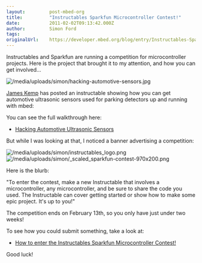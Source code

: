 ```yaml
---
layout:         post-mbed-org
title:          "Instructables Sparkfun Microcontroller Contest!"
date:           2011-02-02T09:13:42.000Z
author:         Simon Ford
tags:           
originalUrl:    https://developer.mbed.org/blog/entry/Instructables-Sparkfun-Microcontroller-C/
---
```


<p>Instructables and Sparkfun are running a competition for microcontroller
  projects. Here is the project that brought it to my attention, and how
  you can get involved...</p>
<p>
  <img src="https://developer.mbed.org/media/uploads/simon/hacking-automotive-sensors.jpg"
  alt="/media/uploads/simon/hacking-automotive-sensors.jpg" title="/media/uploads/simon/hacking-automotive-sensors.jpg">
</p>
<p><a href="http://mbed.org/users/jimk3038/">James Kemp</a> has posted an
  instructable showing how you can get automotive ultrasonic sensors used
  for parking detectors up and running with mbed:</p>
<p>You can see the full walkthrough here:</p>
<ul>
  <li><a href="http://www.instructables.com/id/Hacking-Automotive-Ultrasonic-Sensors/"
    rel="nofollow">Hacking Automotive Ultrasonic Sensors</a>

  </li>
</ul>
<p>But while I was looking at that, I noticed a banner advertising a competition:</p>
<p>
  <img src="https://developer.mbed.org/media/uploads/simon/instructables_logo.png"
  alt="/media/uploads/simon/instructables_logo.png" title="/media/uploads/simon/instructables_logo.png">
  <img src="https://developer.mbed.org/media/uploads/simon/_scaled_sparkfun-contest-970x200.png"
  alt="/media/uploads/simon/_scaled_sparkfun-contest-970x200.png" title="/media/uploads/simon/_scaled_sparkfun-contest-970x200.png">
</p>
<p>Here is the blurb:</p>
<p>&quot;To enter the contest, make a new Instructable that involves a microcontroller,
  any microcontroller, and be sure to share the code you used. The Instructable
  can cover getting started or show how to make some epic project. It&apos;s
  up to you!&quot;</p>
<p>The competition ends on February 13th, so you only have just under two
  weeks!</p>
<p>To see how you could submit something, take a look at:</p>
<ul>
  <li><a href="http://www.instructables.com/contest/micro/?show=ENTER" rel="nofollow">How to enter the Instructables Sparkfun Microcontroller Contest!</a>

  </li>
</ul>
<p>Good luck!</p>
